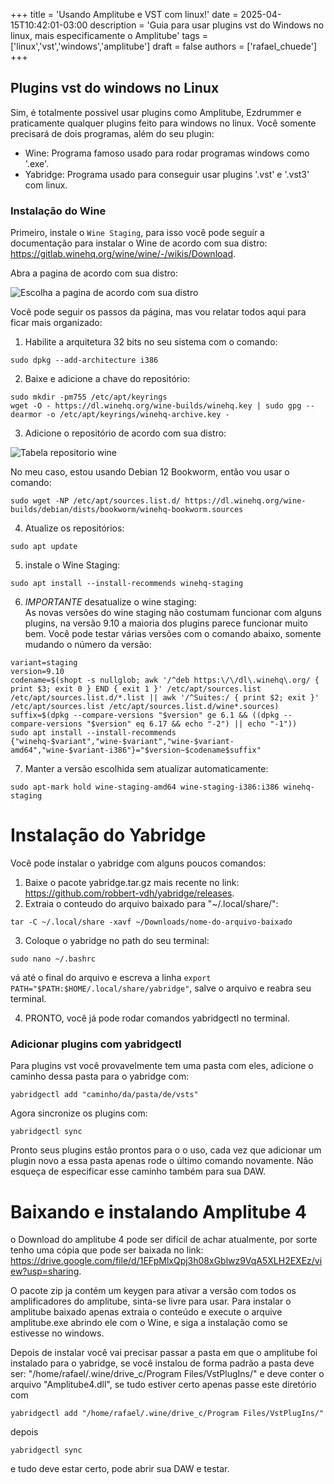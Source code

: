 +++
title = 'Usando Amplitube e VST com linux!'
date = 2025-04-15T10:42:01-03:00
description = 'Guia para usar plugins vst do Windows no linux, mais especificamente o Amplitube'
tags = ['linux','vst','windows','amplitube']
draft = false
authors = ['rafael_chuede']
+++

	
## Plugins vst do windows no Linux
Sim, é totalmente possivel usar plugins como Amplitube, Ezdrummer e praticamente qualquer plugins feito para windows no linux. Você somente precisará de dois programas, além do seu plugin: 
- Wine: Programa famoso usado para rodar programas windows como '.exe'.
- Yabridge: Programa usado para conseguir usar plugins '.vst' e '.vst3' com linux.
### Instalação do Wine
Primeiro, instale o `Wine Staging`, para isso você pode seguir a documentação para instalar o Wine de acordo com sua distro: https://gitlab.winehq.org/wine/wine/-/wikis/Download. 

Abra a pagina de acordo com sua distro:

![Escolha  a pagina de acordo com sua distro](wine1.png)

Você pode seguir os passos da página, mas vou relatar todos aqui para ficar mais organizado:
1. Habilite a arquitetura 32 bits no seu sistema com o comando:
```
sudo dpkg --add-architecture i386
```
2. Baixe e adicione a chave do repositório:
```
sudo mkdir -pm755 /etc/apt/keyrings
wget -O - https://dl.winehq.org/wine-builds/winehq.key | sudo gpg --dearmor -o /etc/apt/keyrings/winehq-archive.key -
```
3. Adicione o repositório de acordo com sua distro:

![Tabela repositorio wine](tabela-wine1.png)

No meu caso, estou usando Debian 12 Bookworm, então vou usar o comando:
```
sudo wget -NP /etc/apt/sources.list.d/ https://dl.winehq.org/wine-builds/debian/dists/bookworm/winehq-bookworm.sources
```
4. Atualize os repositórios:
```
sudo apt update
```
5. instale o Wine Staging:
```
sudo apt install --install-recommends winehq-staging
```
6. *IMPORTANTE* desatualize o wine staging:\
As novas versões do wine staging não costumam funcionar com alguns plugins, na versão 9.10 a maioria dos plugins parece funcionar muito bem. Você pode testar várias versões com o comando abaixo, somente mudando o número da versão:
```
variant=staging
version=9.10
codename=$(shopt -s nullglob; awk '/^deb https:\/\/dl\.winehq\.org/ { print $3; exit 0 } END { exit 1 }' /etc/apt/sources.list /etc/apt/sources.list.d/*.list || awk '/^Suites:/ { print $2; exit }' /etc/apt/sources.list /etc/apt/sources.list.d/wine*.sources)
suffix=$(dpkg --compare-versions "$version" ge 6.1 && ((dpkg --compare-versions "$version" eq 6.17 && echo "-2") || echo "-1"))
sudo apt install --install-recommends {"winehq-$variant","wine-$variant","wine-$variant-amd64","wine-$variant-i386"}="$version~$codename$suffix"
```
7. Manter a versão escolhida sem atualizar automaticamente:
```
sudo apt-mark hold wine-staging-amd64 wine-staging-i386:i386 winehq-staging
```
# Instalação do Yabridge

Você pode instalar o yabridge com alguns poucos comandos:

1. Baixe o pacote yabridge.tar.gz mais recente no link: https://github.com/robbert-vdh/yabridge/releases.
2. Extraia o conteudo do arquivo baixado para "~/.local/share/":
```
tar -C ~/.local/share -xavf ~/Downloads/nome-do-arquivo-baixado
```
3. Coloque o yabridge no path do seu terminal:
```
sudo nano ~/.bashrc
```
vá até o final do arquivo  e escreva a linha `export PATH="$PATH:$HOME/.local/share/yabridge"`, salve o arquivo e reabra seu terminal.

4. PRONTO, você já pode rodar comandos yabridgectl no terminal.
### Adicionar plugins com yabridgectl
Para plugins vst você provavelmente tem uma pasta com eles, adicione o caminho dessa pasta para o yabridge com:
```
yabridgectl add "caminho/da/pasta/de/vsts"
```
Agora sincronize os plugins com:
```
yabridgectl sync
```
Pronto seus plugins estão prontos para o o uso, cada vez que adicionar um plugin novo a essa pasta apenas rode o último comando novamente. Não esqueça de especificar esse caminho também para sua DAW.
# Baixando e instalando Amplitube 4
o Download do amplitube 4 pode ser difícil de achar atualmente, por sorte tenho uma cópia que pode ser baixada no link:
https://drive.google.com/file/d/1EFpMlxQpj3h08xGblwz9VqA5XLH2EXEz/view?usp=sharing.

O pacote zip ja contém um keygen para ativar a versão com todos os amplificadores do amplitube, sinta-se livre para usar.
Para instalar o amplitube baixado apenas extraia o conteúdo e execute o arquive amplitube.exe abrindo ele com o Wine, e siga a instalação como se estivesse no windows.

Depois de instalar você vai precisar passar a pasta em que o amplitube foi instalado para o yabridge, se você instalou de forma padrão a pasta deve ser: "/home/rafael/.wine/drive_c/Program Files/VstPlugIns/" e deve conter o arquivo "Amplitube4.dll", se tudo estiver certo apenas passe este diretório com 
```
yabridgectl add "/home/rafael/.wine/drive_c/Program Files/VstPlugIns/"
```
depois
```
yabridgectl sync
``` 
e tudo deve estar certo, pode abrir sua DAW e testar.

